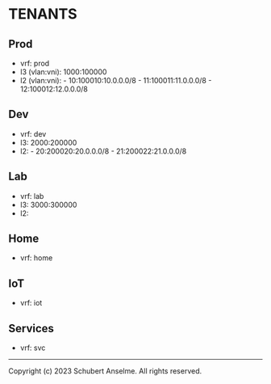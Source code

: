 # TENANTS

## Prod

- vrf: prod
- l3 (vlan:vni): 1000:100000
- l2 (vlan:vni): - 10:100010:10.0.0.0/8 - 11:100011:11.0.0.0/8 - 12:100012:12.0.0.0/8

## Dev

- vrf: dev
- l3: 2000:200000
- l2: - 20:200020:20.0.0.0/8 - 21:200022:21.0.0.0/8

## Lab

- vrf: lab
- l3: 3000:300000
- l2:

## Home

- vrf: home

## IoT

- vrf: iot

## Services

- vrf: svc

---

Copyright (c) 2023 Schubert Anselme. All rights reserved.
